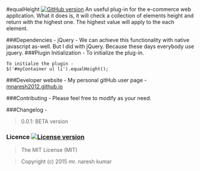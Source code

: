 #equalHeight  [![GitHub version](http://img.shields.io/badge/version-0.0.1-brightgreen.svg)]()
An useful plug-in for the e-commerce web application. What it does is, it will check a collection of elements height and return with the highest one. The highest value will apply to the each element.

###Dependencies - 
jQuery - 
We can achieve this functionality with native javascript as-well. But I did with jQuery.
Because these days everybody use jquery.
###Plugin Initialization -
To initialize the plug-in.
```
To initialze the plugin -
$('#myContainer ul li').equalHeight();
```
###Developer website -
My personal gitHub user page -  [mnaresh2012.github.io](http://mnaresh2012.github.io/index.html)

###Contributing -
Please feel free to modify as your need.

###Changelog -
> 0.0.1: BETA version

### Licence [![License version](http://img.shields.io/badge/License-MIT-red.svg)]()
> The MIT License (MIT)

> Copyright (c) 2015 mr. naresh kumar
